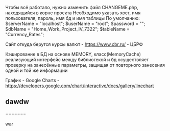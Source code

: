 Чтобы всё работало, нужно изменить файл CHANGEME.php, находящийся в корне проекта
Необходимо указать хост, имя пользователя, пароль, имя бд и имя таблицы
По умолчанию:	$serverName = "localhost";
  		$userName   = "root";
  		$password   = "";
  		$dbName     = "Home_Work_Project_IV_7322";
  		$tableName  = "Currency_Rates";

Сайт откуда берутся курсы валют   - https://www.cbr.ru/ - ЦБРФ

Кэширование в БД на основе MEMORY, класс(MemoryCache) реализующий интерфейс между 
библиотекой и бд осуществляет проверку на занесённые параметры, защищая от повторного
занесения одной и той же информации

График - Google Charts - https://developers.google.com/chart/interactive/docs/gallery/linechart


## dawdw ##
=======

war
